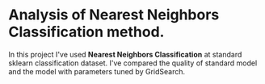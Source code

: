 # Analysis of Nearest Neighbors Classification method.
In this project I've used **Nearest Neighbors Classification** at standard sklearn classification dataset.
I've compared the quality of standard model and the model with parameters tuned by GridSearch.
